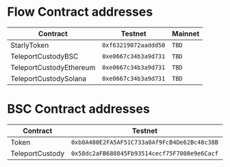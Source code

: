 # Flow Contract addresses

| Contract                | Testnet              | Mainnet |
|-------------------------|----------------------|---------|
| StarlyToken             | `0xf63219072aaddd50` | `TBD`   |
| TeleportCustodyBSC      | `0xe0667c34b3a9d731` | `TBD`   |
| TeleportCustodyEthereum | `0xe0667c34b3a9d731` | `TBD`   |
| TeleportCustodySolana   | `0xe0667c34b3a9d731` | `TBD`   |

# BSC Contract addresses

| Contract        | Testnet                                      | Mainnet |
|-----------------|----------------------------------------------|---------|
| Token           | `0xb0A480E2FA5AF51C733a0Af9FcB4De62Bc48c38B` | `TBD`   |
| TeleportCustody | `0x58dc2aFB680845Fb93514cecf75F7008e9e6Cacf` | `TBD`   |

